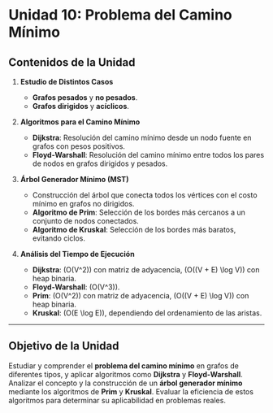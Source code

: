 # Unidad 10: Problema del Camino Mínimo

## Contenidos de la Unidad

1. **Estudio de Distintos Casos**  
   - **Grafos pesados** y **no pesados**.  
   - **Grafos dirigidos** y **acíclicos**.  

2. **Algoritmos para el Camino Mínimo**  
   - **Dijkstra**: Resolución del camino mínimo desde un nodo fuente en grafos con pesos positivos.  
   - **Floyd-Warshall**: Resolución del camino mínimo entre todos los pares de nodos en grafos dirigidos y pesados.

3. **Árbol Generador Mínimo (MST)**  
   - Construcción del árbol que conecta todos los vértices con el costo mínimo en grafos no dirigidos.  
   - **Algoritmo de Prim**: Selección de los bordes más cercanos a un conjunto de nodos conectados.  
   - **Algoritmo de Kruskal**: Selección de los bordes más baratos, evitando ciclos.

4. **Análisis del Tiempo de Ejecución**  
   - **Dijkstra**: \(O(V^2)\) con matriz de adyacencia, \(O((V + E) \log V)\) con heap binaria.  
   - **Floyd-Warshall**: \(O(V^3)\).  
   - **Prim**: \(O(V^2)\) con matriz de adyacencia, \(O((V + E) \log V)\) con heap binaria.  
   - **Kruskal**: \(O(E \log E)\), dependiendo del ordenamiento de las aristas.

---

## Objetivo de la Unidad

Estudiar y comprender el **problema del camino mínimo** en grafos de diferentes tipos, y aplicar algoritmos como **Dijkstra** y **Floyd-Warshall**. Analizar el concepto y la construcción de un **árbol generador mínimo** mediante los algoritmos de **Prim** y **Kruskal**. Evaluar la eficiencia de estos algoritmos para determinar su aplicabilidad en problemas reales.
